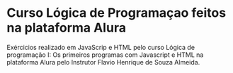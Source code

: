 # Curso Lógica de Programaçao feitos na plataforma Alura

Exércicios realizado em JavaScrip e HTML pelo curso Lógica de programação I: Os primeiros programas com Javascript e HTML na plataforma Alura pelo Instrutor Flavio Henrique de Souza Almeida.
